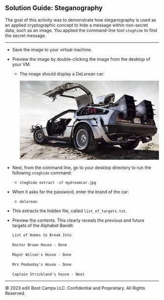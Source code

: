 ## Solution Guide: Steganography

The goal of this activity was to demonstrate how steganography is used as an applied cryptographic concept to hide a message within non-secret data, such as an image. You applied the command-line tool `steghide` to find the secret message.

---

- Save the image to your virtual machine.

- Preview the image by double-clicking the image from the desktop of your VM.
  
  - The image should display a DeLorean car:
  
       ![delorean](images/mydreamcar.jpg)
       
- Next, from the command line, go to your desktop directory to run the following `steghide` command:

  - `steghide extract -sf mydreamcar.jpg`

- When it asks for the password, enter the brand of the car:
   
  - `delorean`
         
- This extracts the hidden file, called  `list_of_targets.txt`.

- Preview the contents. This clearly reveals the previous and future targets of the Alphabet Bandit:

  ```
  List of Homes to Break Into

  Doctor Brown House - Done

  Mayor Wilson's House - Done

  Mrs Peaboday's House - Done

  Captain Strickland's house - Next
  
  ```

---

 © 2023 edX Boot Camps LLC. Confidential and Proprietary. All Rights Reserved.
